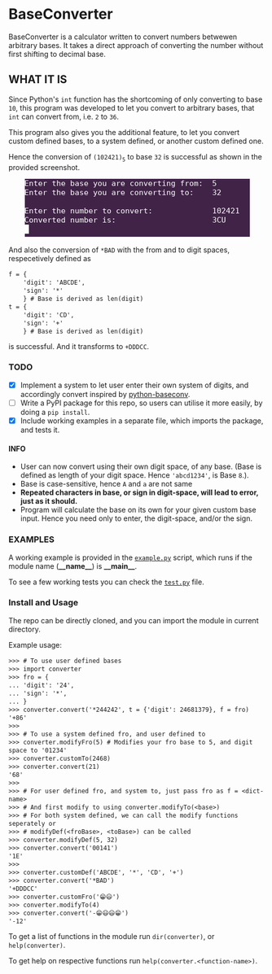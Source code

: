 # BaseConverter

  BaseConverter is a calculator written to convert numbers betwewen arbitrary bases. It takes a direct approach of converting the number without first shifting to decimal base.

## WHAT IT IS
  Since Python's `int` function has the shortcoming of only converting to base `10`, this program was developed to let you convert to arbitrary bases, that `int` can convert from, i.e. `2` to `36`.

  This program also gives you the additional feature, to let you convert custom defined bases, to a system defined, or another custom defined one.

  Hence the conversion of `(102421)`<sub>`5`</sub> to base `32` is successful as shown in the provided screenshot.

  &emsp;&emsp; ![](output.png?raw=true)

  And also the conversion of `*BAD` with the from and to digit spaces, respecetively defined as
```python3
f = {
    'digit': 'ABCDE',
    'sign': '*'
    } # Base is derived as len(digit)
t = {
    'digit': 'CD',
    'sign': '+'
    } # Base is derived as len(digit)
```
  is successful. And it transforms to `+DDDCC`.


### TODO
  - [x] Implement a system to let user enter their own system of digits, and accordingly convert inspired by [python-baseconv](https://github.com/semente/python-baseconv 'Base Converter, which uses decimal algorithm for conversion between bases.').
  - [ ] Write a PyPI package for this repo, so users can utilise it more easily, by doing a `pip install`.
  - [x] Include working examples in a separate file, which imports the package, and tests it.

#### INFO
  - User can now convert using their own digit space, of any base. (Base is defined as length of your digit space. Hence `'abcd1234'`, is Base `8`.).
  - Base is case-sensitive, hence `A` and `a` are not same
  - **Repeated characters in base, or sign in digit-space, will lead to error, just as it should.**
  - Program will calculate the base on its own for your given custom base input. Hence you need only to enter, the digit-space, and/or the sign.

### EXAMPLES
  A working example is provided in the [`example.py`](example.py 'An example program.') script, which runs if the module name (**\_\_name__**) is **\_\_main__**.

  To see a few working tests you can check the [`test.py`](test.py 'Tests for the program.') file.

### Install and Usage
  The repo can be directly cloned, and you can import the module in current directory.

  Example usage:

```python3
>>> # To use user defined bases
>>> import converter
>>> fro = {
... 'digit': '24',
... 'sign': '*',
... }
>>> converter.convert('*244242', t = {'digit': 24681379}, f = fro)
'+86'
>>>
>>> # To use a system defined fro, and user defined to
>>> converter.modifyFro(5) # Modifies your fro base to 5, and digit space to '01234'
>>> converter.customTo(2468)
>>> converter.convert(21)
'68'
>>>
>>> # For user defined fro, and system to, just pass fro as f = <dict-name>
>>> # And first modify to using converter.modifyTo(<base>)
>>> # For both system defined, we can call the modify functions seperately or
>>> # modifyDef(<froBase>, <toBase>) can be called
>>> converter.modifyDef(5, 32)
>>> converter.convert('00141')
'1E'
>>>
>>> converter.customDef('ABCDE', '*', 'CD', '+')
>>> converter.convert('*BAD')
'+DDDCC'
>>> converter.customFro('😁😃')
>>> converter.modifyTo(4)
>>> converter.convert('-😁😃😃😁')
'-12'
```

  To get a list of functions in the module run `dir(converter)`, or `help(converter)`.

  To get help on respective functions run `help(converter.<function-name>)`.
